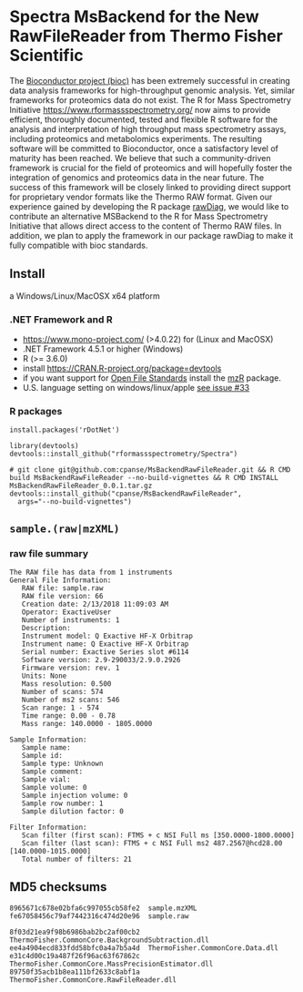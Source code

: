 # Spectra MsBackend for the New RawFileReader from Thermo Fisher Scientific 

The [Bioconductor project (bioc)](https://doi.org/10.1038/nmeth.3252)
has been extremely successful in creating data
analysis frameworks for high-throughput genomic analysis.
Yet, similar
frameworks for proteomics data do not exist. The R for Mass Spectrometry
Initiative https://www.rformassspectrometry.org/ now aims to provide
efficient, thoroughly documented, tested
and flexible R software for the analysis and interpretation of high throughput
mass spectrometry assays, including proteomics and metabolomics experiments.
The resulting software will be committed to Bioconductor, once a satisfactory
level of maturity has been reached.
We believe that such a community-driven framework is crucial for the field of
proteomics and will hopefully foster the integration of genomics and
proteomics data in the near future. The success of this framework will be
closely linked to providing direct support for proprietary vendor formats like
the Thermo RAW format. Given our experience gained by developing the R package
[rawDiag](https://doi.org/10.1021/acs.jproteome.8b00173),
we would like to contribute an alternative MSBackend to
the R for Mass Spectrometry Initiative that allows direct access to the content
of Thermo RAW files. In addition, we plan to apply the framework in our package
rawDiag to make it fully compatible with bioc standards.



## Install

a Windows/Linux/MacOSX x64 platform 


###  .NET Framework and R

- https://www.mono-project.com/ (>4.0.22) for (Linux and MacOSX)
- .NET Framework 4.5.1 or higher (Windows)
- R (>= 3.6.0)
- install https://CRAN.R-project.org/package=devtools
- if you want support for [Open File Standards](http://www.psidev.info/) install the [mzR](http://bioconductor.org/packages/mzR/) package. 
- U.S. language setting on windows/linux/apple [see issue #33](https://github.com/fgcz/rawDiag/issues/33)

### R packages

```{r}
install.packages('rDotNet')

library(devtools)
devtools::install_github("rformassspectrometry/Spectra")

# git clone git@github.com:cpanse/MsBackendRawFileReader.git && R CMD build MsBackendRawFileReader --no-build-vignettes && R CMD INSTALL MsBackendRawFileReader_0.0.1.tar.gz 
devtools::install_github("cpanse/MsBackendRawFileReader",
  args="--no-build-vignettes")
```

## `sample.(raw|mzXML)`

### raw file summary
```
The RAW file has data from 1 instruments
General File Information:
   RAW file: sample.raw
   RAW file version: 66
   Creation date: 2/13/2018 11:09:03 AM
   Operator: ExactiveUser
   Number of instruments: 1
   Description: 
   Instrument model: Q Exactive HF-X Orbitrap
   Instrument name: Q Exactive HF-X Orbitrap
   Serial number: Exactive Series slot #6114
   Software version: 2.9-290033/2.9.0.2926
   Firmware version: rev. 1
   Units: None
   Mass resolution: 0.500 
   Number of scans: 574
   Number of ms2 scans: 546
   Scan range: 1 - 574
   Time range: 0.00 - 0.78
   Mass range: 140.0000 - 1805.0000

Sample Information:
   Sample name: 
   Sample id: 
   Sample type: Unknown
   Sample comment: 
   Sample vial: 
   Sample volume: 0
   Sample injection volume: 0
   Sample row number: 1
   Sample dilution factor: 0

Filter Information:
   Scan filter (first scan): FTMS + c NSI Full ms [350.0000-1800.0000]
   Scan filter (last scan): FTMS + c NSI Full ms2 487.2567@hcd28.00 [140.0000-1015.0000]
   Total number of filters: 21
```

## MD5 checksums
```
8965671c678e02bfa6c997055cb58fe2  sample.mzXML
fe67058456c79af7442316c474d20e96  sample.raw

8f03d21ea9f98b6986bab2bc2af00cb2  ThermoFisher.CommonCore.BackgroundSubtraction.dll
ee4a4904ecd833fdd58bfc0a4a7b5a4d  ThermoFisher.CommonCore.Data.dll
e31c4d00c19a487f26f96ac63f67862c  ThermoFisher.CommonCore.MassPrecisionEstimator.dll
89750f35acb1b8ea111bf2633c8abf1a  ThermoFisher.CommonCore.RawFileReader.dll
```
